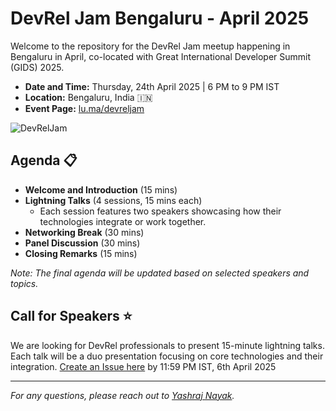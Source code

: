 # DevRel Jam Bengaluru - April 2025

Welcome to the repository for the DevRel Jam meetup happening in Bengaluru in April, co-located with Great International Developer Summit (GIDS) 2025.

- **Date and Time:** Thursday, 24th April 2025 | 6 PM to 9 PM IST
- **Location:** Bengaluru, India 🇮🇳
- **Event Page:** [lu.ma/devreljam](https://lu.ma/n9xptnma)

![DevRelJam](https://github.com/user-attachments/assets/46e59fc5-22ac-4a52-a7bb-fcb0e33e6f07)

## Agenda 📋

- **Welcome and Introduction** (15 mins)
- **Lightning Talks** (4 sessions, 15 mins each)
  - Each session features two speakers showcasing how their technologies integrate or work together.
- **Networking Break** (30 mins)
- **Panel Discussion** (30 mins)
- **Closing Remarks** (15 mins)

*Note: The final agenda will be updated based on selected speakers and topics.*

## Call for Speakers ⭐️

We are looking for DevRel professionals to present 15-minute lightning talks. Each talk will be a duo presentation focusing on core technologies and their integration. [Create an Issue here](https://github.com/devreljam/Call-For-Speakers/issues/new?template=call_for_speakers.yml) by 11:59 PM IST, 6th April 2025

---

*For any questions, please reach out to [Yashraj Nayak](https://www.linkedin.com/in/yashrajnayak/).*
